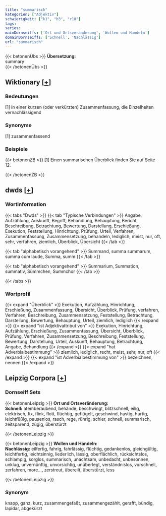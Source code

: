 ```yaml
---
title: "summarisch"
kategorien: ["Adjektiv"]
schwierigkeit: ["k1", "h3", "r18"]
tags:
series:
mainDornseiffs: ['Ort und Ortsveränderung', 'Wollen und Handeln']
domainDornseiffs: ['Schnell', 'Nachlässig']
url: "summarisch"
---
```


{{< betonenÜbs >}}
**Übersetzung:**  
summary  
{{< /betonenÜbs >}}

## Wiktionary [[+](https://de.wiktionary.org/wiki/summarisch)]

### Bedeutungen
[1] in einer kurzen (oder verkürzten) Zusammenfassung, die Einzelheiten vernachlässigend  

### Synonyme
[1] zusammenfassend  

### Beispiele
{{< betonenZB >}}
[1] Einen summarischen Überblick finden Sie auf Seite 12.  

{{< /betonenZB >}}


## dwds [[+](https://www.dwds.de/wb/summarisch)]

### Wortinformation
{{< tabs "Dwds" >}}
{{< tab "Typische Verbindungen" >}}
Angabe, Aufzählung, Auskunft, Begriff, Behandlung, Behauptung, Bericht, Beschreibung, Betrachtung, Bewertung, Darstellung, Erschießung, Exekution, Feststellung, Hinrichtung, Prüfung, Urteil, Verfahren, Zusammenfassung, Zusammensetzung, behandeln, lediglich, meist, nur, oft, sehr, verfahren, ziemlich, Überblick, Übersicht
{{< /tab >}}

{{< tab "alphabetisch vorangehend" >}}
Summand, summa summarum, summa cum laude, Summa, summ
{{< /tab >}}

{{< tab "alphabetisch vorangehend" >}}
Summarium, Summation, summativ, Sümmchen, Summchor
{{< /tab >}}

{{< /tabs >}}

### Wortprofil
{{< expand "Überblick" >}} Exekution, Aufzählung, Hinrichtung, Erschießung, Zusammenfassung, Übersicht, Überblick, Prüfung, verfahren, Verfahren, Beschreibung, Zusammensetzung, Feststellung, Betrachtung, Darstellung, Bewertung, Behauptung, Urteil, ziemlich, lediglich {{< /expand >}}
{{< expand "ist Adjektivattribut von" >}} Exekution, Hinrichtung, Aufzählung, Erschießung, Zusammenfassung, Übersicht, Überblick, Prüfung, Verfahren, Zusammensetzung, Beschreibung, Feststellung, Bewertung, Darstellung, Urteil, Auskunft, Behauptung, Betrachtung, Angabe, Behandlung {{< /expand >}}
{{< expand "hat Adverbialbestimmung" >}} ziemlich, lediglich, recht, meist, sehr, nur, oft {{< /expand >}}
{{< expand "ist Adverbialbestimmung von" >}} bezeichnen, nennen {{< /expand >}}

## Leipzig Corpora [[+](https://corpora.uni-leipzig.de/en/res?word=summarisch&corpusId=deu_newscrawl-public_2018)]

### Dornseiff Sets
{{< betonenLeipzig >}}
**Ort und Ortsveränderung:**  
**Schnell:** atemberaubend, behände, beschwingt, blitzschnell, eilig, elektrisch, fix, flink, flott, flüchtig, geflügelt, geschwind, hastig, hurtig, leichtfüßig, pausenlos, rasch, rege, rührig, schier, schnell, summarisch, zeitsparend, zügig, überstürzt  

{{< /betonenLeipzig >}}


{{< betonenLeipzig >}}
**Wollen und Handeln:**  
**Nachlässig:** eilfertig, fahrig, fahrlässig, flüchtig, gedankenlos, gleichgültig, leichtfertig, leichtsinnig, liederlich, lässig, oberflächlich, rücksichtslos, schlampig, sorglos, summarisch, unachtsam, unbedacht, unbesonnen, unklug, unvernünftig, unvorsichtig, unüberlegt, verständnislos, vorschnell, zerfahren, more..., zerstreut, übereilt, überstürzt, less  

{{< /betonenLeipzig >}}

### Synonym
knapp, ganz, kurz, zusammengefaßt, zusammengezählt, gerafft, bündig, lapidar, abgekürzt

